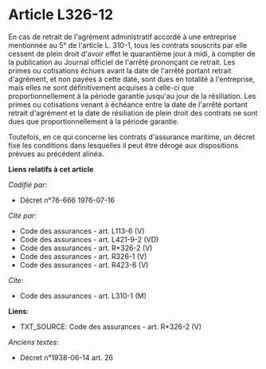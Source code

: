 # Article L326-12

En cas de retrait de l'agrément administratif accordé à une entreprise mentionnée au 5° de l'article L. 310-1, tous les
contrats souscrits par elle cessent de plein droit d'avoir effet le quarantième jour à midi, à compter de la publication au
Journal officiel de l'arrêté prononçant ce retrait. Les primes ou cotisations échues avant la date de l'arrêté portant
retrait d'agrément, et non payées à cette date, sont dues en totalité à l'entreprise, mais elles ne sont définitivement
acquises à celle-ci que proportionnellement à la période garantie jusqu'au jour de la résiliation. Les primes ou cotisations
venant à échéance entre la date de l'arrêté portant retrait d'agrément et la date de résiliation de plein droit des contrats
ne sont dues que proportionnellement à la période garantie.

Toutefois, en ce qui concerne les contrats d'assurance maritime, un décret fixe les conditions dans lesquelles il peut être
dérogé aux dispositions prévues au précédent alinéa.

**Liens relatifs à cet article**

_Codifié par_:

  - Décret n°76-666 1976-07-16

_Cité par_:

  - Code des assurances - art. L113-6 (V)
  - Code des assurances - art. L421-9-2 (VD)
  - Code des assurances - art. R*326-2 (V)
  - Code des assurances - art. R326-1 (V)
  - Code des assurances - art. R423-6 (V)

_Cite_:

  - Code des assurances - art. L310-1 (M)

**Liens**:

  - TXT_SOURCE: Code des assurances - art. R*326-2 (V)

_Anciens textes_:

  - Décret n°1938-06-14 art. 26
